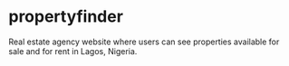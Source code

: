 #  propertyfinder

Real estate agency website where users can see properties available for sale and for rent in Lagos, Nigeria. 
